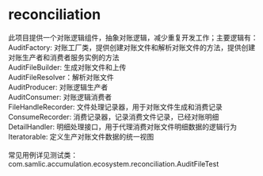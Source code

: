 # reconciliation
此项目提供一个对账逻辑组件，抽象对账逻辑，减少重复开发工作；主要逻辑有：<br>
AuditFactory: 对账工厂类，提供创建对账文件和解析对账文件的方法，提供创建对账生产者和消费者服务实例的方法<br>
AuditFileBuilder: 生成对账文件和上传<br>
AuditFileResolver：解析对账文件<br>
AuditProducer: 对账逻辑生产者<br>
AuditConsumer: 对账逻辑消费者<br>
FileHandleRecorder: 文件处理记录器，用于对账文件生成和消费记录<br>
ConsumeRecorder: 消费记录器，记录消费文件记录，已经对账明细<br>
DetailHandler: 明细处理接口，用于代理消费对账文件明细数据的逻辑行为<br>
Iteratorable: 定义生产对账文件数据的统一视图<br>
<br>
常见用例详见测试类：<br>
com.samlic.accumulation.ecosystem.reconciliation.AuditFileTest<br>